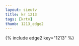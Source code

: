 ```yaml
--- 
layout: sieutv
title: kr 1213
tags: [krtv]
thumb: 1213_edge2
---
```

{% include edge2 key="1213" %} 
